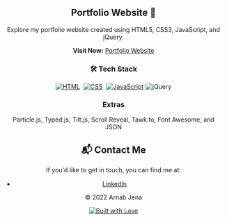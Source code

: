 <div align="center">

## Portfolio Website 🔗

Explore my portfolio website created using HTML5, CSS3, JavaScript, and jQuery.

**Visit Now:** [Portfolio Website](https://portfolio-website-blue-zeta.vercel.app) 

### 🛠️ Tech Stack
[![HTML](https://img.shields.io/badge/HTML5-%23E34F26.svg?&style=for-the-badge&logo=html5&logoColor=white)](https://github.com/arnabjena007/Portfolio-Website/search?l=html)&nbsp;
[![CSS](https://img.shields.io/badge/CSS3-%231572B6.svg?&style=for-the-badge&logo=css3&logoColor=white)](https://github.com//Portfolio-Website/search?l=css)&nbsp;
[![JavaScript](https://img.shields.io/badge/JavaScript-%23323330.svg?&style=for-the-badge&logo=javascript&logoColor=%23F7DF1E)](https://github.com/jigar-sable/Portfolio-Website/search?l=javascript)
![jQuery](https://img.shields.io/badge/jQuery-%230769AD.svg?style=for-the-badge&logo=jquery&logoColor=white)

### Extras
Particle.js, Typed.js, Tilt.js, Scroll Reveal, Tawk.to, Font Awesome, and JSON

## 📬 Contact Me
If you'd like to get in touch, you can find me at:

- [LinkedIn](https://www.linkedin.com/in/arnabjena/) <img src="https://www.felberpr.com/wp-content/uploads/linkedin-logo.png" width="15">

© 2022 Arnab Jena

[![Built with Love](https://forthebadge.com/images/badges/built-with-love.svg)](https://forthebadge.com) 

</div>

